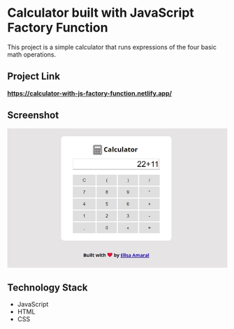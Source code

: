 # Calculator built with JavaScript Factory Function

This project is a simple calculator that runs expressions of the four basic math operations.

## Project Link

**https://calculator-with-js-factory-function.netlify.app/**

## Screenshot

![Screenshot](assets/img/Screenshot.jpg)

## Technology Stack

+ JavaScript
+ HTML
+ CSS
